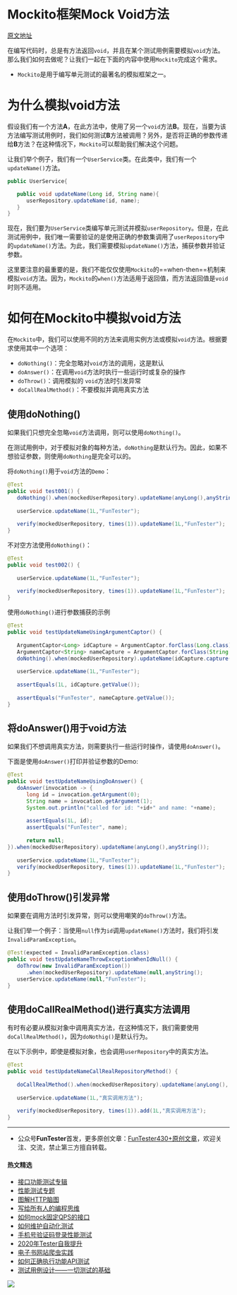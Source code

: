 # Mockito框架Mock Void方法

[原文地址](https://www.javacodegeeks.com/2020/06/mock-void-method-with-mockito.html)

在编写代码时，总是有方法返回`void`，并且在某个测试用例需要模拟`void`方法。那么我们如何去做呢？让我们一起在下面的内容中使用`Mockito`完成这个需求。

* `Mockito`是用于编写单元测试的最著名的模拟框架之一。

# 为什么模拟void方法

假设我们有一个方法**A**，在此方法中，使用了另一个`void`方法**B**。现在，当要为该方法编写测试用例时，我们如何测试**B**方法被调用？另外，是否将正确的参数传递给**B**方法？在这种情况下，`Mockito`可以帮助我们解决这个问题。

让我们举个例子，我们有一个`UserService`类。在此类中，我们有一个`updateName()`方法。


```Java
public UserService{

   public void updateName(Long id, String name){
      userRepository.updateName(id, name);
   }
}
```

现在，我们要为`UserService`类编写单元测试并模拟`userRepository`。但是，在此测试用例中，我们唯一需要验证的是使用正确的参数集调用了`userRepository`中的`updateName()`方法。为此，我们需要模拟`updateName()`方法，捕获参数并验证参数。

这里要注意的最重要的是，我们不能仅仅使用`Mockito`的==when-then==机制来模拟`void`方法。因为，`Mockito`的`when()`方法适用于返回值，而方法返回值是`void`时则不适用。

# 如何在Mockito中模拟void方法

在`Mockito`中，我们可以使用不同的方法来调用实例方法或模拟`void`方法。根据要求使用其中一个选项：

* `doNothing()`：完全忽略对`void`方法的调用，这是默认
* `doAnswer()`：在调用`void`方法时执行一些运行时或复杂的操作
* `doThrow()`：调用模拟的 `void`方法时引发异常
* `doCallRealMethod()`：不要模拟并调用真实方法

## 使用doNothing()

如果我们只想完全忽略`void`方法调用，则可以使用`doNothing()`。

在测试用例中，对于模拟对象的每种方法，`doNothing`是默认行为。因此，如果不想验证参数，则使用`doNothing`是完全可以的。

将`doNothing()`用于`void`方法的`Demo`：


```Java
@Test
public void test001() {
   doNothing().when(mockedUserRepository).updateName(anyLong(),anyString());
 
   userService.updateName(1L,"FunTester");
     
   verify(mockedUserRepository, times(1)).updateName(1L,"FunTester");
}
```

不对空方法使用`doNothing()`：


```Java
@Test
public void test002() {
 
   userService.updateName(1L,"FunTester");
     
   verify(mockedUserRepository, times(1)).updateName(1L,"FunTester");
}

```

使用`doNothing()`进行参数捕获的示例


```Java
@Test
public void testUpdateNameUsingArgumentCaptor() {
 
   ArgumentCaptor<Long> idCapture = ArgumentCaptor.forClass(Long.class);
   ArgumentCaptor<String> nameCapture = ArgumentCaptor.forClass(String.class);
   doNothing().when(mockedUserRepository).updateName(idCapture.capture(),nameCapture.capture());
  
   userService.updateName(1L,"FunTester");
     
   assertEquals(1L, idCapture.getValue());
   
   assertEquals("FunTester", nameCapture.getValue());
}
```


## 将doAnswer()用于void方法

如果我们不想调用真实方法，则需要执行一些运行时操作，请使用`doAnswer()`。

下面是使用`doAnswer()`打印并验证参数的Demo:


```Java
@Test
public void testUpdateNameUsingDoAnswer() {
   doAnswer(invocation -> {
      long id = invocation.getArgument(0);
      String name = invocation.getArgument(1);
      System.out.println("called for id: "+id+" and name: "+name);
 
      assertEquals(1L, id);
      assertEquals("FunTester", name);
 
      return null;
}).when(mockedUserRepository).updateName(anyLong(),anyString());
 
   userService.updateName(1L,"FunTester");
   verify(mockedUserRepository, times(1)).updateName(1L,"FunTester");
}
```


## 使用doThrow()引发异常


如果要在调用方法时引发异常，则可以使用嘲笑的`doThrow()`方法。

让我们举一个例子：当使用`null`作为`id`调用`updateName()`方法时，我们将引发`InvalidParamException`。


```Java
@Test(expected = InvalidParamException.class)
public void testUpdateNameThrowExceptionWhenIdNull() {
   doThrow(new InvalidParamException())
      .when(mockedUserRepository).updateName(null,anyString();
   userService.updateName(null,"FunTester");
}
```


## 使用doCallRealMethod()进行真实方法调用

有时有必要从模拟对象中调用真实方法，在这种情况下，我们需要使用`doCallRealMethod()`，因为`doNothig()`是默认行为。

在以下示例中，即使是模拟对象，也会调用`userRepository`中的真实方法。



```Java
@Test
public void testUpdateNameCallRealRepositoryMethod() {
 
   doCallRealMethod().when(mockedUserRepository).updateName(anyLong(), anyString());
  
   userService.updateName(1L,"真实调用方法");
  
   verify(mockedUserRepository, times(1)).add(1L,"真实调用方法");
}
```

--- 
* 公众号**FunTester**首发，更多原创文章：[FunTester430+原创文章](https://mp.weixin.qq.com/s/s7ZmCNBYy3j-71JFbtgneg)，欢迎关注、交流，禁止第三方擅自转载。

#### 热文精选

- [接口功能测试专辑](https://mp.weixin.qq.com/mp/appmsgalbum?action=getalbum&album_id=1321895538945638401&__biz=MzU4MTE2NDEyMQ==#wechat_redirect)
- [性能测试专题](https://mp.weixin.qq.com/mp/appmsgalbum?action=getalbum&album_id=1319027448301961218&__biz=MzU4MTE2NDEyMQ==#wechat_redirect)
- [图解HTTP脑图](https://mp.weixin.qq.com/s/100Vm8FVEuXs0x6rDGTipw)
- [写给所有人的编程思维](https://mp.weixin.qq.com/s/Oj33UCnYfbUgzsBzEm2GPQ)
- [如何mock固定QPS的接口](https://mp.weixin.qq.com/s/yogj9Fni0KJkyQuKuDYlbA)
- [如何维护自动化测试](https://mp.weixin.qq.com/s/4eh4AN_MiatMSkoCMtY3UA)
- [手机号验证码登录性能测试](https://mp.weixin.qq.com/s/i-j8fJAdcsJ7v8XPOnPDAw)
- [2020年Tester自我提升](https://mp.weixin.qq.com/s/vuhUp85_6Sbg6ReAN3TTSQ)
- [电子书网站爬虫实践](https://mp.weixin.qq.com/s/KGW0dIS5NTLgxyhSjxDiOw)
- [如何正确执行功能API测试](https://mp.weixin.qq.com/s/aeGx5O_jK_iTD9KUtylWmA)
- [测试用例设计——一切测试的基础](https://mp.weixin.qq.com/s/0_ubnlhp2jk-jxHxJ95E9g)

![](https://mmbiz.qpic.cn/mmbiz_png/13eN86FKXzCcsLRmf6VicSKFPfvMT8p7eg7iaBGgPxmbNxHsBcOic2rcw1TCvS1PTGC6WkRFXA7yoqr2bVlrEQqlA/640?wx_fmt=png&tp=webp&wxfrom=5&wx_lazy=1&wx_co=1)
